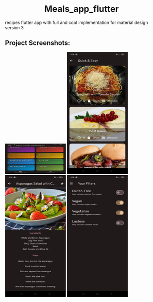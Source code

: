 <h1 align="center" id="title">Meals_app_flutter</h1>

<p id="description">recipes flutter app with full and cool implementation for material design version 3</p>

<h2>Project Screenshots:</h2>

<img src="https://github.com/zeyadmamoun/Meals_app_flutter/blob/main/screenshots/Screenshot_2024-07-08-09-27-47-22_5d4763b67fc12495baf860141094155f.jpg?raw=true" alt="project-screenshot" width="200" height="100/">

<img src="https://github.com/zeyadmamoun/Meals_app_flutter/blob/main/screenshots/Screenshot_2024-07-08-09-28-01-44_5d4763b67fc12495baf860141094155f.jpg?raw=true" alt="project-screenshot" width="200" height="400/">

<img src="https://github.com/zeyadmamoun/Meals_app_flutter/blob/main/screenshots/Screenshot_2024-07-08-09-28-13-17_5d4763b67fc12495baf860141094155f.jpg?raw=true" alt="project-screenshot" width="200" height="400/">

<img src="https://github.com/zeyadmamoun/Meals_app_flutter/blob/main/screenshots/Screenshot_2024-07-08-09-28-26-65_5d4763b67fc12495baf860141094155f.jpg?raw=true" alt="project-screenshot" width="200" height="400/">
